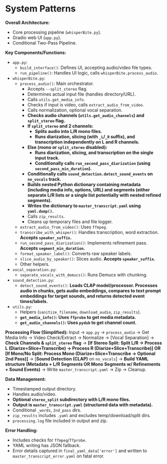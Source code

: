 # System Patterns

**Overall Architecture:**
*   Core processing pipeline (`whisperBite.py`).
*   Gradio web UI (`app.py`).
*   Conditional Two-Pass Pipeline.

**Key Components/Functions:**
*   `app.py`:
    *   `build_interface()`: Defines UI, accepting audio/video file types.
    *   `run_pipeline()`: Handles UI logic, calls `whisperBite.process_audio`.
*   `whisperBite.py`:
    *   `process_audio()`: Main orchestrator.
        *   Accepts `--split_stereo` flag.
        *   Determines actual input file (handles directory/URL).
        *   Calls `utils.get_media_info`.
        *   Checks if input is video, calls `extract_audio_from_video`.
        *   Calls normalization, optional vocal separation.
        *   **Checks audio channels (`utils.get_audio_channels`) and `split_stereo` flag.**
        *   **If `split_stereo` and 2 channels:**
            *   **Splits audio into L/R mono files.**
            *   **Runs diarization, slicing (with `_L`/`_R` suffix), and transcription independently on L and R channels.**
        *   **Else (mono or `split_stereo` disabled):**
            *   **Runs diarization, slicing, and transcription on the single input track.**
            *   **Conditionally calls `run_second_pass_diarization` (using `second_pass_min_duration`).**
        *   **Conditionally calls `sound_detection.detect_sound_events` on `no_vocals` track.**
        *   **Builds nested Python dictionary containing metadata (including media info, options, URL) and segments (either separate L/R lists or a single list potentially with nested refined segments).**
        *   **Writes the dictionary to `master_transcript.yaml` using `yaml.dump()`.**
        *   Calls `zip_results`.
        *   Cleans up temporary files and file logger.
    *   `extract_audio_from_video()`: Uses `ffmpeg`.
    *   `transcribe_with_whisper()`: Handles transcription, word extraction. **Accepts `speaker_suffix`.**
    *   `run_second_pass_diarization()`: Implements refinement pass. **Accepts `segment_min_duration`.**
    *   `format_speaker_label()`: Converts raw speaker labels.
    *   `slice_audio_by_speaker()`: Slices audio. **Accepts `speaker_suffix`.**
    *   Other helpers.
*   `vocal_separation.py`:
    *   `separate_vocals_with_demucs()`: Runs Demucs with chunking.
*   `sound_detection.py`:
    *   `detect_sound_events()`: **Loads CLAP model/processor. Processes audio in chunks, gets audio embeddings, compares to text prompt embeddings for target sounds, and returns detected event times/labels.**
*   `utils.py`: 
    *   Helpers (`sanitize_filename`, `download_audio`, `zip_results`).
    *   **`get_media_info()`: Uses `ffprobe` to get media metadata.**
    *   **`get_audio_channels()`: Uses `pydub` to get channel count.**

**Processing Flow (Simplified):**
Input -> `app.py` -> `process_audio` -> Get Media Info -> Video Check/Extract -> Normalize -> [Vocal Separation] -> **Check Channels & `split_stereo` flag** -> **[If Stereo Split: Split L/R -> Process L (Diarize+Slice+Transcribe) -> Process R (Diarize+Slice+Transcribe)] OR [If Mono/No Split: Process Mono (Diarize+Slice+Transcribe -> Optional 2nd Pass)]** -> [**Sound Detection (CLAP)** on `no_vocals`] -> **Build YAML structure (Metadata + L/R Segments OR Mono Segments w/ Refinements + Sound Events)** -> Write `master_transcript.yaml` -> Zip -> Cleanup.

**Data Management:**
*   Timestamped output directory.
*   Handles audio/video.
*   **Optional `stereo_split` subdirectory with L/R mono files.**
*   **Output is `master_transcript.yaml` (structured data with metadata).**
*   Conditional `_words`, `2nd_pass` dirs.
*   `zip_results` includes `.yaml` and excludes temp/download/split dirs.
*   `processing.log` file included in output and zip.

**Error Handling:**
*   Includes checks for `ffmpeg`/`ffprobe`.
*   YAML writing has JSON fallback.
*   Error details captured in `final_yaml_data['error']` and written to `master_transcript_error.yaml` on fatal error. 